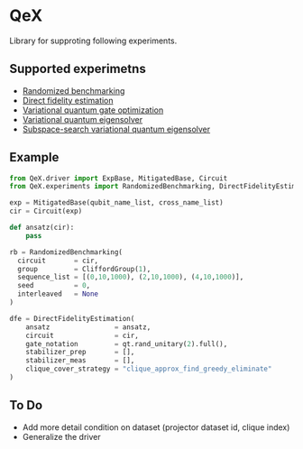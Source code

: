 # QeX

Library for supproting following experiments.

## Supported experimetns
  - [Randomized benchmarking](https://arxiv.org/abs/0707.0963)
  - [Direct fidelity estimation](https://arxiv.org/abs/1104.4695)
  - [Variational quantum gate optimization](https://arxiv.org/abs/1810.12745)
  - [Variational quantum eigensolver](https://arxiv.org/abs/1304.3061)
  - [Subspace-search variational quantum eigensolver](https://arxiv.org/abs/1810.09434)

## Example
```python
from QeX.driver import ExpBase, MitigatedBase, Circuit
from QeX.experiments import RandomizedBenchmarking, DirectFidelityEstimation

exp = MitigatedBase(qubit_name_list, cross_name_list)
cir = Circuit(exp)

def ansatz(cir):
    pass

rb = RandomizedBenchmarking(
  circuit       = cir,
  group         = CliffordGroup(1),
  sequence_list = [(0,10,1000), (2,10,1000), (4,10,1000)],
  seed          = 0,
  interleaved   = None
)

dfe = DirectFidelityEstimation(
    ansatz                = ansatz,
    circuit               = cir,
    gate_notation         = qt.rand_unitary(2).full(),
    stabilizer_prep       = [],
    stabilizer_meas       = [],
    clique_cover_strategy = "clique_approx_find_greedy_eliminate"
)
```

## To Do
  - Add more detail condition on dataset (projector dataset id, clique index)
  - Generalize the driver
